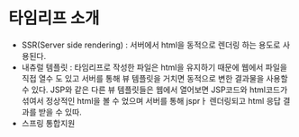 # 타임리프 소개 
- SSR(Server side rendering) : 서버에서 html을 동적으로 렌더링 하는 용도로 사용된다.
- 내츄럴 템플릿 : 타임리프로 작성한 파일은 html을 유지하기 때문에 웹에서 파일을 직접 열수 도 있고 서버를 통해 뷰 템플릿을 거치면 동적으로 변한 결과물을 사용할 수 있다. 
JSP와 같은 다른 뷰 템플릿들은 웹에서 열어보면 JSP코드와 html코드가 섞여서 정상적인 html을 볼 수 었으며 서버를 통해 jsprㅏ 렌더링되고 html 응답 결과를 받을 수 있따.
- 스프링 통합지원 